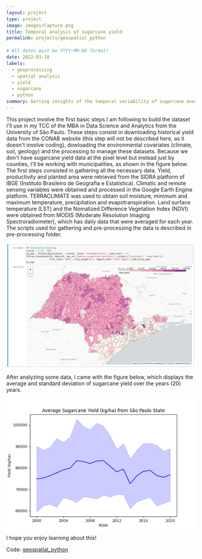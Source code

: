 ```yaml
---
layout: project
type: project
image: images/Capture.png
title: Temporal analysis of sugarcane yield
permalink: projects/geospatial_python

# All dates must be YYYY-MM-DD format!
date: 2022-03-18
labels:
  - geoprocessing
  - spatial analysis
  - yield
  - sugarcane
  - python
summary: Getting insights of the temporal variability of sugarcane over a period of five years by municipalities in the State of São Paulo
---
```


This project involve the first basic steps I am following to build the dataset I'll use in my TCC of the MBA in Data Science and Analytics from the University of São Paulo. These steps consist in downloading historical yield data from the CONAB website (this step will not be described here, as it doesn't involve coding), dowloading the environmental covariates (climate, soil, geology) and the processing to manage these datasets. Because we don't have sugarcane yield data at the pixel level but instead just by counties, I'll be working with municipalities, as shown in the figure below. The first steps consisted in gathering all the necessary data. Yield, productivity and planted area were retrieved from the SIDRA platform of IBGE (Instituto Brasileiro de Geografia e Estatística). Climatic and remote sensing variables were obtained and processed in the Google Earth Engine platform. TERRACLIMATE was used to obtain soil moisture, minimum and maximum temperature, precipitation and evapotranspiration. Land surface temperature (LST) and the Nomalized Difference Vegetation Index (NDVI) were obtained from MODIS (Moderate Resolution Imaging Spectroradiometer), which has daily data that were averaged for each year. The scripts used for gathering and pre-processing the data is described in pre-processing folder.


<img class="ui image" src="https://github.com/neli12/screenshots-figures/blob/main/Capture.PNG?raw=true" width="700"></div>


After analyzing some data, I came with the figure below, which displays the average and standard deviation of sugarcane yield over the years (20) years.

<img class="ui image" src= "https://github.com/neli12/time-series-productivity-sp/blob/main/plot_average_st_yield_ii.png?raw=true" width="700">
I hope you enjoy learning about this!  



Code: <a href="https://github.com/neli12/geospatial_python"><i class="large github icon"></i>geospatial_python</a>


